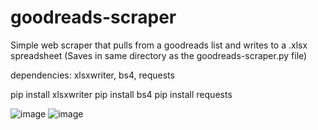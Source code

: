 # goodreads-scraper
 Simple web scraper that pulls from a goodreads list and writes to a .xlsx  spreadsheet (Saves in same directory as the goodreads-scraper.py file)

 dependencies: xlsxwriter, bs4, requests

 pip install xlsxwriter
 pip install bs4
 pip install requests
 
 ![image](https://user-images.githubusercontent.com/104156512/201528832-85a7984d-019f-4c85-b5a2-65e94da6f3f9.png)
![image](https://user-images.githubusercontent.com/104156512/201529009-326d138b-df4a-4be0-b52c-4ce2ce236fcf.png)
